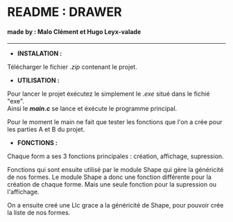 # README : DRAWER

#### made by : Malo Clément et Hugo Leyx-valade


*** 

* **INSTALATION :**

Télécharger le fichier _.zip_ contenant le projet.

* **UTILISATION :**

Pour lancer le projet éxécutez le simplement le _.exe_ situé dans le fichié "exe".   
Ainsi le **_main.c_** se lance et éxécute le programme principal.

Pour le moment le main ne fait que tester les fonctions que l'on a crée pour les parties A et B du projet.

* **FONCTIONS :**

Chaque form a ses 3 fonctions principales : création, affichage, supression.

Fonctions qui sont ensuite utilisé par le module Shape qui gère la généricité de nos formes.
Le module Shape a donc une fonction différente pour la création de chaque forme.
Mais une seule fonction pour la supression ou l'affichage.

On a ensuite creé une Llc grace a la généricité de Shape, pour pouvoir crée la liste de nos formes.



